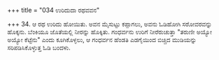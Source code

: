 +++
title = "034 ಉರಿದುದಾ ರಥವವನ"

+++
34. ಆ ರಥ ಉರಿದು ಹೋಯಿತು. ಅವನ ಮೈಸುಟ್ಟು ಕಪ್ಪಾಗಲು, ಅವನು ಓಡಿಹೋಗಿ ಸರೋವರವನ್ನು ಹೊಕ್ಕನು. ಬೆಂಕಿಯೂ ಜೊತೆಯಲ್ಲಿ ನೀರನ್ನು ಹೊಕ್ಕಿತು. ಗಂಧರ್ವನು ಉರಿಗೆ ನೀರೆರುಚುತ್ತಾ "ತರುಣೀ ಅಯ್ಯೋ ಅಯ್ಯೋ ಕೆಟ್ಟೆನು" ಎಂದು ಕೂಗಿಕೊಳ್ಳಲು, ಆ ಗಂಧರ್ವನ ಹೆಂಡತಿ ಎಡಗೈಯಿಂದ ಬಿಚ್ಚಿದ ಮುಡಿಯನ್ನು ಸರಿಪಡಿಸಿಕೊಳ್ಳುತ್ತ ಓಡಿ ಬಂದಳು.
